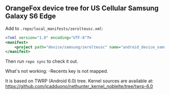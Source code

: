 ## OrangeFox device tree for US Cellular Samsung Galaxy S6 Edge

Add to `.repo/local_manifests/zerolteusc.xml`:

```xml
<?xml version="1.0" encoding="UTF-8"?>
<manifest>
	<project path="device/samsung/zerolteusc" name="android_device_samsung_zerolteusc" remote="gorkemoji" revision="fox-6.0" />
</manifest>
```

Then run `repo sync` to check it out.

What's not working:
  -Recents key is not mapped.

It is based on TWRP (Android 6.0) tree.
Kernel sources are available at: https://github.com/jcadduono/nethunter_kernel_noblelte/tree/twrp-6.0

